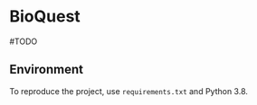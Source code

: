 # BioQuest

#TODO

## Environment

To reproduce the project, use `requirements.txt` and Python 3.8.
